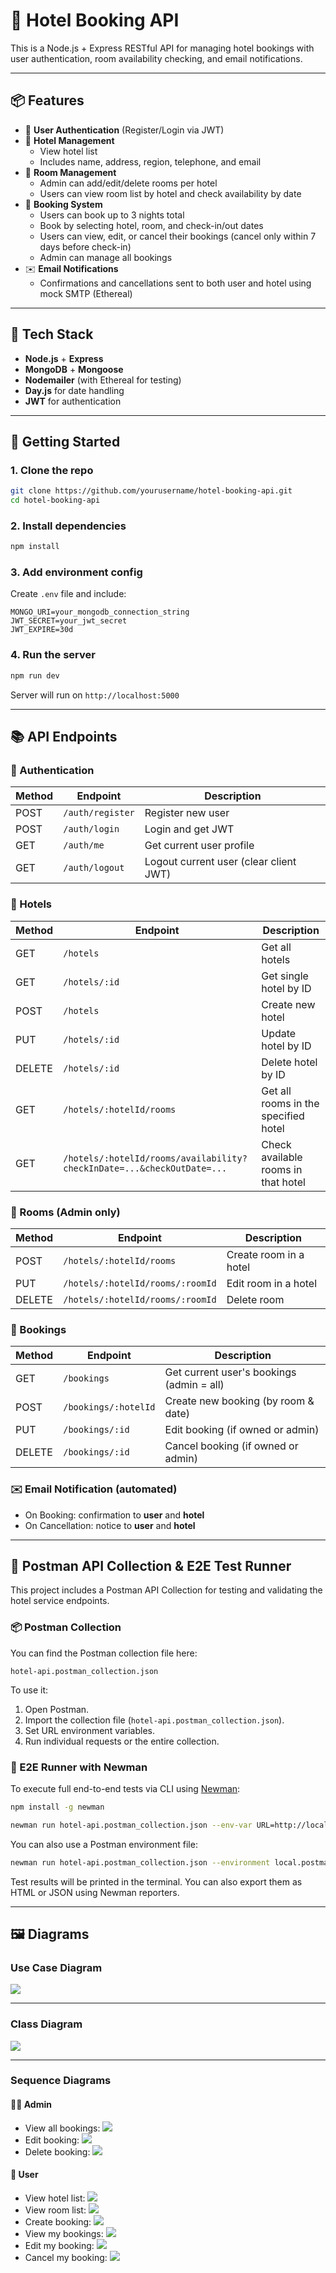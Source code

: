 # 🏨 Hotel Booking API

This is a Node.js + Express RESTful API for managing hotel bookings with user authentication, room availability checking, and email notifications.

---

## 📦 Features

- 👥 **User Authentication** (Register/Login via JWT)
- 🏨 **Hotel Management**
  - View hotel list
  - Includes name, address, region, telephone, and email
- 🚪 **Room Management**
  - Admin can add/edit/delete rooms per hotel
  - Users can view room list by hotel and check availability by date
- 📆 **Booking System**
  - Users can book up to 3 nights total
  - Book by selecting hotel, room, and check-in/out dates
  - Users can view, edit, or cancel their bookings (cancel only within 7 days before check-in)
  - Admin can manage all bookings
- ✉️ **Email Notifications**
  - Confirmations and cancellations sent to both user and hotel using mock SMTP (Ethereal)

---

## 🔧 Tech Stack

- **Node.js** + **Express**
- **MongoDB** + **Mongoose**
- **Nodemailer** (with Ethereal for testing)
- **Day.js** for date handling
- **JWT** for authentication

---

## 🚀 Getting Started

### 1. Clone the repo
```bash
git clone https://github.com/yourusername/hotel-booking-api.git
cd hotel-booking-api
```

### 2. Install dependencies
```bash
npm install
```

### 3. Add environment config
Create `.env` file and include:
```env
MONGO_URI=your_mongodb_connection_string
JWT_SECRET=your_jwt_secret
JWT_EXPIRE=30d
```

### 4. Run the server
```bash
npm run dev
```

Server will run on `http://localhost:5000`

---

## 📚 API Endpoints

### 🔐 Authentication
| Method | Endpoint             | Description            |
|--------|----------------------|------------------------|
| POST   | `/auth/register`     | Register new user      |
| POST   | `/auth/login`        | Login and get JWT      |
| GET    | `/auth/me`           | Get current user profile               |
| GET    | `/auth/logout`       | Logout current user (clear client JWT) |

### 🏨 Hotels
| Method | Endpoint                                              | Description                                  |
|--------|-------------------------------------------------------|----------------------------------------------|
| GET    | `/hotels`                                             | Get all hotels                               |
| GET    | `/hotels/:id`                                         | Get single hotel by ID                       |
| POST   | `/hotels`                                             | Create new hotel                             |
| PUT    | `/hotels/:id`                                         | Update hotel by ID                           |
| DELETE | `/hotels/:id`                                         | Delete hotel by ID                           |
| GET    | `/hotels/:hotelId/rooms`                              | Get all rooms in the specified hotel         |
| GET    | `/hotels/:hotelId/rooms/availability?checkInDate=...&checkOutDate=...` | Check available rooms in that hotel |

### 🚪 Rooms (Admin only)
| Method | Endpoint                               | Description              |
|--------|----------------------------------------|--------------------------|
| POST   | `/hotels/:hotelId/rooms`               | Create room in a hotel   |
| PUT    | `/hotels/:hotelId/rooms/:roomId`       | Edit room in a hotel     |
| DELETE | `/hotels/:hotelId/rooms/:roomId`       | Delete room              |

### 📆 Bookings
| Method | Endpoint               | Description                              |
|--------|------------------------|------------------------------------------|
| GET    | `/bookings`            | Get current user's bookings (admin = all)|
| POST   | `/bookings/:hotelId`   | Create new booking (by room & date)      |
| PUT    | `/bookings/:id`        | Edit booking (if owned or admin)         |
| DELETE | `/bookings/:id`        | Cancel booking (if owned or admin)       |

### ✉️ Email Notification (automated)
- On Booking: confirmation to **user** and **hotel**
- On Cancellation: notice to **user** and **hotel**

---

## 🧪 Postman API Collection & E2E Test Runner

This project includes a Postman API Collection for testing and validating the hotel service endpoints.

### 📦 Postman Collection

You can find the Postman collection file here:

```
hotel-api.postman_collection.json
```

To use it:

1. Open Postman.
2. Import the collection file (`hotel-api.postman_collection.json`).
3. Set URL environment variables.
4. Run individual requests or the entire collection.

### 🚀 E2E Runner with Newman

To execute full end-to-end tests via CLI using [Newman](https://www.npmjs.com/package/newman):

```bash
npm install -g newman

newman run hotel-api.postman_collection.json --env-var URL=http://localhost:3000
```

You can also use a Postman environment file:

```bash
newman run hotel-api.postman_collection.json --environment local.postman_environment.json
```

Test results will be printed in the terminal. You can also export them as HTML or JSON using Newman reporters.

---

## 🖼️ Diagrams

### Use Case Diagram
![](diagram/use-case.png)

---

### Class Diagram
![](diagram/class.png)

---

### Sequence Diagrams

#### 🧑‍💼 Admin
- View all bookings:
  ![](diagram/admin-get-all-booking.png)
- Edit booking:
  ![](diagram/admin-update-booking.png)
- Delete booking:
  ![](diagram/admin-delete-booking.png)

#### 🙋 User
- View hotel list:
  ![](diagram/get-hotels.png)
- View room list:
  ![](diagram/get-room.png)
- Create booking:
  ![](diagram/post-create-booking.png)
- View my bookings:
  ![](diagram/get-booking.png)
- Edit my booking:
  ![](diagram/update-booking.png)
- Cancel my booking:
  ![](diagram/delete-booking.png)
